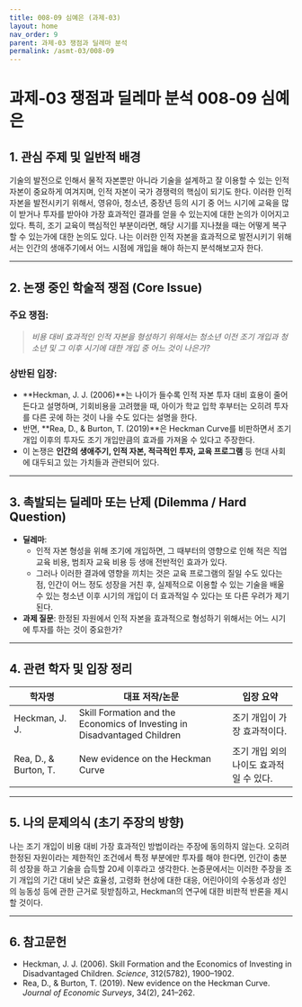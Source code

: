 ```yaml
---
title: 008-09 심예은 (과제-03)
layout: home
nav_order: 9
parent: 과제-03 쟁점과 딜레마 분석
permalink: /asmt-03/008-09
---
```


# 과제-03 쟁점과 딜레마 분석 008-09 심예은 

## 1. 관심 주제 및 일반적 배경

기술의 발전으로 인해서 물적 자본뿐만 아니라 기술을 설계하고 잘 이용할 수 있는 인적 자본이 중요하게 여겨지며, 인적 자본이 국가 경쟁력의 핵심이 되기도 한다. 이러한 인적 자본을 발전시키기 위해서, 영유아, 청소년, 중장년 등의 시기 중 어느 시기에 교육을 많이 받거나 투자를 받아야 가장 효과적인 결과를 얻을 수 있는지에 대한 논의가 이어지고 있다. 특히, 조기 교육이 핵심적인 부분이라면, 해당 시기를 지나쳤을 때는 어떻게 복구할 수 있는가에 대한 논의도 있다. 나는 이러한 인적 자본을 효과적으로 발전시키기 위해서는 인간의 생애주기에서 어느 시점에 개입을 해야 하는지 분석해보고자 한다.

---

## 2. 논쟁 중인 학술적 쟁점 (Core Issue)

### 주요 쟁점:  

> *비용 대비 효과적인 인적 자본을 형성하기 위해서는 청소년 이전 조기 개입과 청소년 및 그 이후 시기에 대한 개입 중 어느 것이 나은가?*

### 상반된 입장:
- **Heckman, J. J. (2006)**는 나이가 들수록 인적 자본 투자 대비 효용이 줄어든다고 설명하며, 기회비용을 고려했을 때, 아이가 학교 입학 후부터는 오히려 투자를 다른 곳에 하는 것이 나을 수도 있다는 설명을 한다.
- 반면, **Rea, D., & Burton, T. (2019)**은 Heckman Curve를 비판하면서 조기 개입 이후의 투자도 조기 개입만큼의 효과를 가져올 수 있다고 주장한다.
- 이 논쟁은 **인간의 생애주기, 인적 자본, 적극적인 투자, 교육 프로그램** 등 현대 사회에 대두되고 있는 가치들과 관련되어 있다.

---

## 3. 촉발되는 딜레마 또는 난제 (Dilemma / Hard Question)

- **딜레마**: 
  - 인적 자본 형성을 위해 조기에 개입하면, 그 때부터의 영향으로 인해 적은 직업 교육 비용, 범죄자 교육 비용 등 생애 전반적인 효과가 있다.
  - 그러나 이러한 결과에 영향을 끼치는 것은 교육 프로그램의 질일 수도 있다는 점, 인간이 어느 정도 성장을 거친 후, 실제적으로 이용할 수 있는 기술을 배울 수 있는 청소년 이후 시기의 개입이 더 효과적일 수 있다는 또 다른 우려가 제기된다.
- **과제 질문**: 한정된 자원에서 인적 자본을 효과적으로 형성하기 위해서는 어느 시기에 투자를 하는 것이 중요한가?

---

## 4. 관련 학자 및 입장 정리

| 학자명             | 대표 저작/논문                                   | 입장 요약 |
|--------------------|---------------------------------------------------|-----------|
| Heckman, J. J.   | Skill Formation and the Economics of Investing in Disadvantaged Children                          | 조기 개입이 가장 효과적이다. |
| Rea, D., & Burton, T.    | New evidence on the Heckman Curve                                | 조기 개입 외의 나이도 효과적일 수 있다. |

---

## 5. 나의 문제의식 (초기 주장의 방향)

나는 조기 개입이 비용 대비 가장 효과적인 방법이라는 주장에 동의하지 않는다. 오히려 한정된 자원이라는 제한적인 조건에서 특정 부분에만 투자를 해야 한다면, 인간이 충분히 성장을 하고 기술을 습득할 20세 이후라고 생각한다. 논증문에서는 이러한 주장을 조기 개입의 기간 대비 낮은 효율성, 고령화 현상에 대한 대응, 어린아이의 수동성과 성인의 능동성 등에 관한 근거로 뒷받침하고, Heckman의 연구에 대한 비판적 반론을 제시할 것이다.

---

## 6. 참고문헌

- Heckman, J. J. (2006). Skill Formation and the Economics of Investing in Disadvantaged Children. *Science*, 312(5782), 1900–1902.
- Rea, D., & Burton, T. (2019). New evidence on the Heckman Curve. *Journal of Economic Surveys*, 34(2), 241–262. 

